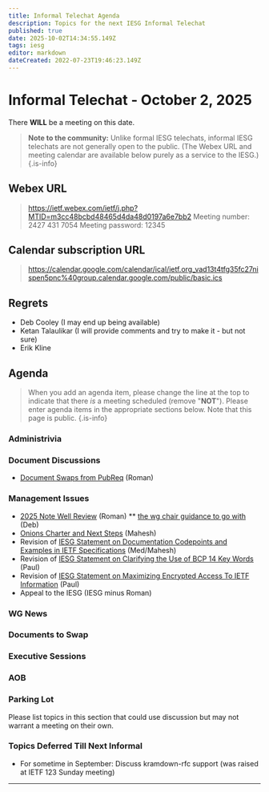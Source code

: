 ```yaml
---
title: Informal Telechat Agenda
description: Topics for the next IESG Informal Telechat
published: true
date: 2025-10-02T14:34:55.149Z
tags: iesg
editor: markdown
dateCreated: 2022-07-23T19:46:23.149Z
---
```


# Informal Telechat - October 2, 2025

There **WILL** be a meeting on this date.

> **Note to the community:** Unlike formal IESG telechats, informal IESG telechats are not generally open to the public. (The Webex URL and meeting calendar are available below purely as a service to the IESG.)
{.is-info}

## Webex URL

> https://ietf.webex.com/ietf/j.php?MTID=m3cc48bcbd48465d4da48d0197a6e7bb2
Meeting number: 2427 431 7054
Meeting password: 12345 


## Calendar subscription URL

> https://calendar.google.com/calendar/ical/ietf.org_vad13t4tfg35fc27nispen5pnc%40group.calendar.google.com/public/basic.ics


## Regrets
* Deb Cooley (I may end up being available)
* Ketan Talaulikar (I will provide comments and try to make it - but not sure)
* Erik Kline

## Agenda

> When you add an agenda item, please change the line at the top to indicate that there *is* a meeting scheduled (remove "**NOT**"). Please enter agenda items in the appropriate sections below.
Note that this page is public.
{.is-info}


### Administrivia




### Document Discussions

* [Document Swaps from PubReq](https://docs.google.com/spreadsheets/d/1FapZ-Etp04C7fmKpA7V460CCmHdv1iQ8GmeS8BVlQNQ/edit?gid=0#gid=0) (Roman)

### Management Issues
* [2025 Note Well Review](https://docs.google.com/document/d/1ckR8rctRir4xZewNe9P7topSpltaNI5E9kSKg1JtIyE/edit?tab=t.0) (Roman)
**  [the wg chair guidance to go with](https://docs.google.com/document/d/1Z-m_G2-LrvsfbkqUgcNuAjkVjRvDP2_5mM5KB3TP4BM/edit?tab=t.0#heading=h.6m3u5ouik22m) (Deb)
* [Onions Charter and Next Steps](/https://datatracker.ietf.org/doc/charter-ietf-onions/) (Mahesh)
* Revision of [IESG Statement on Documentation  Codepoints and Examples in IETF Specifications](https://docs.google.com/document/d/1QqNhXWQfElrmDhO1oA8yyTJiujGjTzmw/edit) (Med/Mahesh)
* Revision of [IESG Statement on Clarifying the Use of BCP 14 Key Words](https://docs.google.com/document/d/1yDPSf2kfln29aH_lCHkyFuFpgLNmc3lJVNacjKE8JDQ/edit?usp=sharing) (Paul)
* Revision of [IESG Statement on Maximizing Encrypted Access To  IETF Information](https://docs.google.com/document/d/1TktXY6B4yDHFRg2gQ5F4CV3FOvc7rdm6muh2TI4NLm4/edit?usp=sharing) (Paul)
* Appeal to the IESG (IESG minus Roman)
 
 
### WG News 


### Documents to Swap 

### Executive Sessions



### AOB



### Parking Lot
Please list topics in this section that could use discussion but may not warrant a meeting on their own. 




### Topics Deferred Till Next Informal 
* For sometime in September: Discuss kramdown-rfc support (was raised at IETF 123 Sunday meeting)


-------


